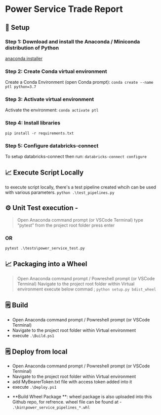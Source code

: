 # Power Service Trade Report

## 🔁 Setup
### Step 1: Download and install the Anaconda / Miniconda distribution of Python
[anaconda installer](https://www.anaconda.com/products/distribution)


### Step 2: Create Conda virtual environment 
Create a Conda Environment (open Conda prompt):
```conda create --name ptl python=3.7```

### Step 3: Activate virtual environment
Activate the environment:
```conda activate ptl```

### Step 4: Install libraries
```pip install -r requirements.txt```


### Step 5: Configure databricks-connect
To setup databricks-connect then run:
```databricks-connect configure```

## 📈 Execute Script Locally
to execute script locally, there's a test pipeline created whcih can be used with various parameters.
```python .\test_pipelines.py ```

## ⚙️ Unit Test execution - 
 > Open Anaconda command prompt  (or VSCode Terminal) 
 > type “pytest” from the project root folder
 > press enter

### OR 
```pytest .\tests\power_service_test.py ```


## 📈 Packaging into a Wheel
 > Open Anaconda command prompt  / Powreshell prompt (or VSCode Terminal) 
 > Navigate to the project root folder within Virtual environment
 > execute below commad ; 
 ``` python setup.py bdist_wheel ```

## 🗒 Build
  - Open Anaconda command prompt  / Powreshell prompt (or VSCode Terminal) 
  - Navigate to the project root folder within Virtual environment
  - execute  ```.\Build.ps1 ```

## 🗒 Deploy from local
  - Open Anaconda command prompt  / Powreshell prompt (or VSCode Terminal) 
  - Navigate to the project root folder within Virtual environment
  - add MyBearerToken.txt file with access token added into it
  - execute  ```.\Deploy.ps1 ```

* **Build Wheel  Package **: wheel package is also uploaded into this Github repo, for refrence.
wheel file can be found at - ``` .\bin\power_service_pipelines_*.whl ```